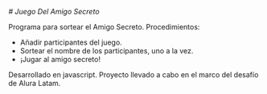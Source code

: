 <em> # Juego Del Amigo Secreto </em>

 
 Programa para sortear el Amigo Secreto.
 Procedimientos:

 - Añadir participantes del juego. 
 - Sortear el nombre de los participantes, uno a la vez.
 - ¡Jugar al amigo secreto!

 Desarrollado en javascript.
 Proyecto llevado a cabo en el marco del desafío de Alura Latam.